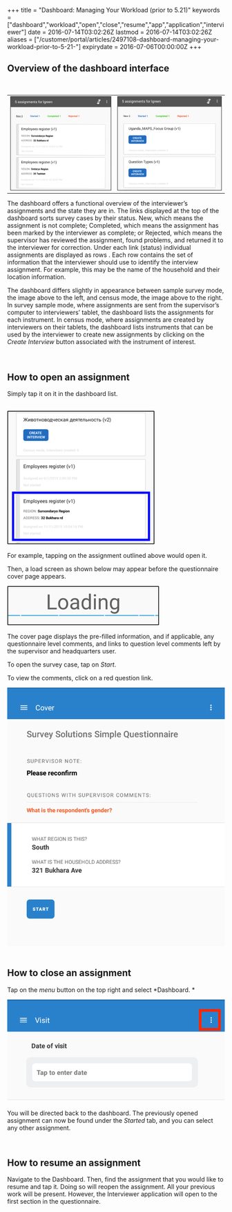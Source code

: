 +++
title = "Dashboard: Managing Your Workload (prior to 5.21)"
keywords = ["dashboard","workload","open","close","resume","app","application","interviewer"]
date = 2016-07-14T03:02:26Z
lastmod = 2016-07-14T03:02:26Z
aliases = ["/customer/portal/articles/2497108-dashboard-managing-your-workload-prior-to-5-21-"]
expirydate = 2016-07-06T00:00:00Z
+++

Overview of the dashboard interface
-----------------------------------

 

<table>
<tbody>
<tr class="odd">
<td><img src="images/658209.png" /></td>
<td><img src="images/658208.png" /></td>
</tr>
</tbody>
</table>

  
  
The dashboard offers a functional overview of the interviewer’s
assignments and the state they are in. The links displayed at the top of
the dashboard sorts survey cases by their status. New, which means the
assignment is not complete; Completed, which means the assignment has
been marked by the interviewer as complete; or Rejected, which means the
supervisor has reviewed the assignment, found problems, and returned it
to the interviewer for correction. Under each link (status) individual
assignments are displayed as rows . Each row contains the set of
information that the interviewer should use to identify the interview
assignment. For example, this may be the name of the household and their
location information.  
  
The dashboard differs slightly in appearance between sample survey mode,
the image above to the left, and census mode, the image above to the
right. In survey sample mode, where assignments are sent from the
supervisor’s computer to interviewers’ tablet, the dashboard lists the
assignments for each instrument. In census mode, where assignments are
created by interviewers on their tablets, the dashboard lists
instruments that can be used by the interviewer to create new
assignments by clicking on the *Create Interview* button associated with
the instrument of interest.  
  
 

How to open an assignment
-------------------------

  
Simply tap it on it in the dashboard list.  
   
  
![](images/658214.png)  
  
For example, tapping on the assignment outlined above would open it.  
  
Then, a load screen as shown below may appear before the questionnaire
cover page appears.  
  
![](images/658219.png)  
  
The cover page displays the pre-filled information, and if applicable,
any questionnaire level comments, and links to question level comments
left by the supervisor and headquarters user.  
  
To open the survey case, tap on *Start*.  
  
To view the comments, click on a red question link.   
  
![](images/711021.png)  
 

How to close an assignment
--------------------------

  
Tap on the *menu* button on the top right and select *Dashboard. *  
  
  
![](images/658231.png)  
   
You will be directed back to the dashboard. The previously opened
assignment can now be found under the *Started* tab, and you can select
any other assignment.  
  
 

How to resume an assignment
---------------------------

  
Navigate to the Dashboard. Then, find the assignment that you would like
to resume and tap it. Doing so will reopen the assignment. All your
previous work will be present. However, the Interviewer application will
open to the first section in the questionnaire.

